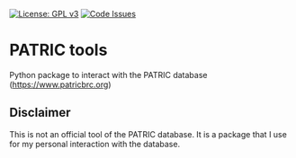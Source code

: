 [![License: GPL v3](https://img.shields.io/badge/License-GPL%20v3-blue.svg)](http://www.gnu.org/licenses/gpl-3.0)
[![Code Issues](https://www.quantifiedcode.com/api/v1/project/29e3ca18588e48ca8a6514f5044e4e1e/badge.svg)](https://www.quantifiedcode.com/app/project/29e3ca18588e48ca8a6514f5044e4e1e)


# PATRIC tools
Python package to interact with the PATRIC database (https://www.patricbrc.org)

Disclaimer
--
This is not an official tool of the PATRIC database. It is a package that I use for my personal interaction with the database.
